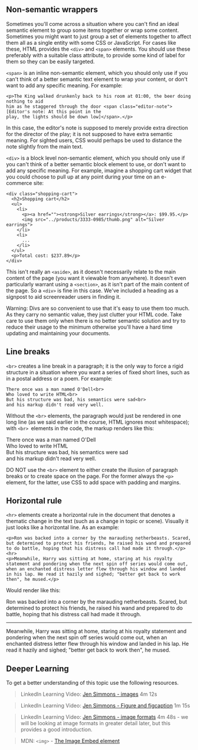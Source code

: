 
## Non-semantic wrappers

Sometimes you'll come across a situation where you can't find an ideal semantic element to group some items together or wrap some content. Sometimes you might want to just group a set of elements together to affect them all as a single entity with some CSS or JavaScript. For cases like these, HTML provides the `<div>` and `<span>` elements. You should use these preferably with a suitable class attribute, to provide some kind of label for them so they can be easily targeted.

`<span>` is an inline non-semantic element, which you should only use if you can't think of a better semantic text element to wrap your content, or don't want to add any specific meaning. For example:

```
<p>The King walked drunkenly back to his room at 01:00, the beer doing nothing to aid
him as he staggered through the door <span class="editor-note">[Editor's note: At this point in the
play, the lights should be down low]</span>.</p>

```

In this case, the editor's note is supposed to merely provide extra direction for the director of the play; it is not supposed to have extra semantic meaning. For sighted users, CSS would perhaps be used to distance the note slightly from the main text.

`<div>` is a block level non-semantic element, which you should only use if you can't think of a better semantic block element to use, or don't want to add any specific meaning. For example, imagine a shopping cart widget that you could choose to pull up at any point during your time on an e-commerce site:

```
<div class="shopping-cart">
  <h2>Shopping cart</h2>
  <ul>
    <li>
      <p><a href=""><strong>Silver earrings</strong></a>: $99.95.</p>
      <img src="../products/3333-0985/thumb.png" alt="Silver earrings">
    </li>
    <li>
      ...
    </li>
  </ul>
  <p>Total cost: $237.89</p>
</div>

```

This isn't really an `<aside>`, as it doesn't necessarily relate to the main content of the page (you want it viewable from anywhere). It doesn't even particularly warrant using a  `<section>`, as it isn't part of the main content of the page. So a `<div>` is fine in this case. We've included a heading as a signpost to aid screenreader users in finding it.

<div class="warning">

Warning: Divs are so convenient to use that it's easy to use them too much. As they carry no semantic value, they just clutter your HTML code. Take care to use them only when there is no better semantic solution and try to reduce their usage to the minimum otherwise you'll have a hard time updating and maintaining your documents.
</div>

## Line breaks

`<br>` creates a line break in a paragraph; it is the only way to force a rigid structure in a situation where you want a series of fixed short lines, such as in a postal address or a poem. For example:

```
There once was a man named O'Dell<br>
Who loved to write HTML<br>
But his structure was bad, his semantics were sad<br>
and his markup didn't read very well.
```

Without the `<br>` elements, the paragraph would just be rendered in one long line (as we said earlier in the course, HTML ignores most whitespace); with `<br> `elements in the code, the markup renders like this:

<div class="output">

There once was a man named O'Dell<br>
Who loved to write HTML<br>
But his structure was bad, his semantics were sad<br>
and his markup didn't read very well.

</div>

<div class="warning">

DO NOT use the `<br>` element to either create the illusion of paragraph breaks or to create space on the page. For the former always the `<p>` element, for the latter, use CSS to add space with padding and margins.

</div>

## Horizontal rule

`<hr>` elements create a horizontal rule in the document that denotes a thematic change in the text (such as a change in topic or scene). Visually it just looks like a horizontal line. As an example:

```
<p>Ron was backed into a corner by the marauding netherbeasts. Scared, but determined to protect his friends, he raised his wand and prepared to do battle, hoping that his distress call had made it through.</p>
<hr>
<p>Meanwhile, Harry was sitting at home, staring at his royalty statement and pondering when the next spin off series would come out, when an enchanted distress letter flew through his window and landed in his lap. He read it hazily and sighed; "better get back to work then", he mused.</p>
```

Would render like this:

<div class="output">

<p>Ron was backed into a corner by the marauding netherbeasts. Scared, but determined to protect his friends, he raised his wand and prepared to do battle, hoping that his distress call had made it through.</p>
<hr>
<p>Meanwhile, Harry was sitting at home, staring at his royalty statement and pondering when the next spin off series would come out, when an enchanted distress letter flew through his window and landed in his lap. He read it hazily and sighed; "better get back to work then", he mused.</p>

</div>

## Deeper Learning
To get a better understanding of this topic use the following resources.

> LinkedIn Learning Video: [Jen Simmons - images](https://www.linkedin.com/learning/html-essential-training-4/images?u=36102708) 4m 12s

> LinkedIn Learning Video: [Jen Simmons - Figure and figcaption](https://www.linkedin.com/learning/html-essential-training-4/figure-and-figcaption?u=36102708) 1m 15s

> LinkedIn Learning Video: [Jen Simmons - image formats](https://www.linkedin.com/learning/html-essential-training-4/image-formats?u=36102708) 4m 48s - we will be looking at image formats in greater detail later, but this provides a good introduction.

> MDN: `<img>` - [The Image Embed element](https://developer.mozilla.org/en-US/docs/Web/HTML/Element/img)